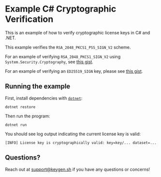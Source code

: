 # Example C# Cryptographic Verification

This is an example of how to verify cryptographic license keys in C# and .NET.

This example verifies the `RSA_2048_PKCS1_PSS_SIGN_V2` scheme.

For an example of verifying `RSA_2048_PKCS1_SIGN_V2` using `System.Security.Cryptography`, see [this gist](https://gist.github.com/ezekg/567756b8658f8a2e16a61604484ea608).

For an example of verifying an `ED25519_SIGN` key, please see [this gist](https://gist.github.com/ezekg/e96ef9c71a8f97b9ffcb487b73bfe248).

## Running the example

First, install dependencies with [`dotnet`](https://docs.microsoft.com/en-us/dotnet/core/tools/dotnet):

```
dotnet restore
```

Then run the program:

```
dotnet run
```

You should see log output indicating the current license key is valid:

```
[INFO] License key is cryptographically valid: key=key/... dataset=...
```

## Questions?

Reach out at [support@keygen.sh](mailto:support@keygen.sh) if you have any
questions or concerns!
